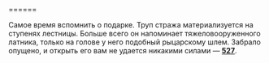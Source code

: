 ======

Самое время вспомнить о подарке. Труп стража материализуется на ступенях лестницы. Больше всего он напоминает тяжеловооруженного латника, только на голове у него подобный рыцарскому шлем. Забрало опущено, и открыть его вам не удается никакими силами — [**527**](#n_527).

